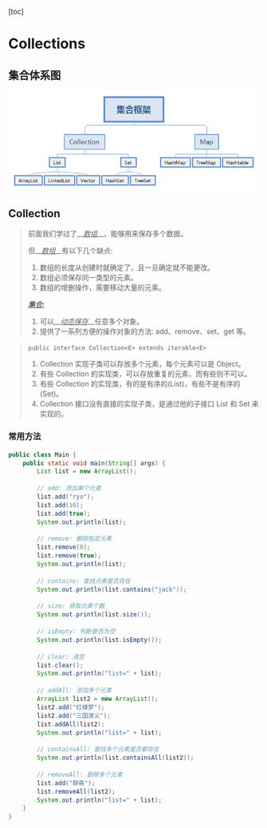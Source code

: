 [toc]

# Collections

## 集合体系图

![java_collections](../img/java_collections.png)

## Collection

> 前面我们学过了__*<u>数组</u>*__，能够用来保存多个数据。
>
> 但__*<u>数组</u>*__有以下几个缺点: 
>
> 1. 数组的长度从创建时就确定了，且一旦确定就不能更改。
> 2. 数组必须保存同一类型的元素。
> 3. 数组的增删操作，需要移动大量的元素。
>
> __*<u>集合:</u>*__
>
> 1. 可以__*<u>动态保存</u>*__任意多个对象。
> 2. 提供了一系列方便的操作对象的方法: add、remove、set、get 等。

> `public interface Collection<E> extends iterable<E>`
>
> 1. Collection 实现子类可以存放多个元素，每个元素可以是 Object。
> 2. 有些 Collection 的实现类，可以存放重复的元素，而有些则不可以。
> 3. 有些 Collection 的实现类，有的是有序的(List)，有些不是有序的(Set)。
> 4. Collection 接口没有直接的实现子类，是通过他的子接口 List 和 Set 来实现的。

### 常用方法

```java
public class Main {
    public static void main(String[] args) {
        List list = new ArrayList();
        
        // add: 添加单个元素
        list.add("ryo");
        list.add(10);
        list.add(true);
        System.out.println(list);
        
        // remove: 删除指定元素
        list.remove(0);
        list.remove(true);
        System.out.println(list);
        
        // contains: 查找元素是否存在
        System.out.println(list.contains("jack"));
        
        // size: 获取元素个数
        System.out.println(list.size());
        
        // isEmpty: 判断是否为空
        System.out.println(list.isEmpty());
        
        // clear: 清空
        list.clear();
        System.out.println("list=" + list);
        
        // addAll: 添加多个元素
        ArrayList list2 = new ArrayList();
        list2.add("红楼梦");
        list2.add("三国演义");
        list.addAll(list2);
        System.out.println("list=" + list);
        
        // containsAll: 查找多个元素是否都存在
        System.out.println(list.containsAll(list2));
        
        // removeAll: 删除多个元素
        list.add("聊斋");
        list.removeAll(list2);
        System.out.println("list=" + list);
    }
}
```



